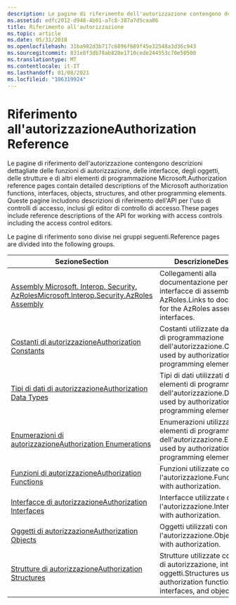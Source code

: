 ```yaml
---
description: Le pagine di riferimento dell'autorizzazione contengono descrizioni dettagliate delle funzioni di autorizzazione, delle interfacce, degli oggetti, delle strutture e di altri elementi di programmazione Microsoft.
ms.assetid: edfc2012-d948-4b01-a7c8-387a7d5caa86
title: Riferimento all'autorizzazione
ms.topic: article
ms.date: 05/31/2018
ms.openlocfilehash: 31ba982d3b717c6896f689f45e32548a3d36c943
ms.sourcegitcommit: 831e8f3db78ab820e1710cede244553c70e50500
ms.translationtype: MT
ms.contentlocale: it-IT
ms.lasthandoff: 01/08/2021
ms.locfileid: "106319924"
---
```

# <a name="authorization-reference"></a><span data-ttu-id="708de-103">Riferimento all'autorizzazione</span><span class="sxs-lookup"><span data-stu-id="708de-103">Authorization Reference</span></span>

<span data-ttu-id="708de-104">Le pagine di riferimento dell'autorizzazione contengono descrizioni dettagliate delle funzioni di autorizzazione, delle interfacce, degli oggetti, delle strutture e di altri elementi di programmazione Microsoft.</span><span class="sxs-lookup"><span data-stu-id="708de-104">Authorization reference pages contain detailed descriptions of the Microsoft authorization functions, interfaces, objects, structures, and other programming elements.</span></span> <span data-ttu-id="708de-105">Queste pagine includono descrizioni di riferimento dell'API per l'uso di controlli di accesso, inclusi gli editor di controllo di accesso.</span><span class="sxs-lookup"><span data-stu-id="708de-105">These pages include reference descriptions of the API for working with access controls including the access control editors.</span></span>

<span data-ttu-id="708de-106">Le pagine di riferimento sono divise nei gruppi seguenti.</span><span class="sxs-lookup"><span data-stu-id="708de-106">Reference pages are divided into the following groups.</span></span>

| <span data-ttu-id="708de-107">Sezione</span><span class="sxs-lookup"><span data-stu-id="708de-107">Section</span></span>                                                                                        | <span data-ttu-id="708de-108">Descrizione</span><span class="sxs-lookup"><span data-stu-id="708de-108">Description</span></span>                                                            |
|------------------------------------------------------------------------------------------------|------------------------------------------------------------------------|
| [<span data-ttu-id="708de-109">Assembly Microsoft. Interop. Security. AzRoles</span><span class="sxs-lookup"><span data-stu-id="708de-109">Microsoft.Interop.Security.AzRoles Assembly</span></span>](microsoft-interop-security-azroles-assembly.md) | <span data-ttu-id="708de-110">Collegamenti alla documentazione per le interfacce di assembly AzRoles.</span><span class="sxs-lookup"><span data-stu-id="708de-110">Links to documentation for the AzRoles assembly interfaces.</span></span>            |
| [<span data-ttu-id="708de-111">Costanti di autorizzazione</span><span class="sxs-lookup"><span data-stu-id="708de-111">Authorization Constants</span></span>](authorization-constants.md)                                         | <span data-ttu-id="708de-112">Costanti utilizzate dagli elementi di programmazione dell'autorizzazione.</span><span class="sxs-lookup"><span data-stu-id="708de-112">Constants used by authorization programming elements.</span></span>                  |
| [<span data-ttu-id="708de-113">Tipi di dati di autorizzazione</span><span class="sxs-lookup"><span data-stu-id="708de-113">Authorization Data Types</span></span>](authorization-data-types.md)                                       | <span data-ttu-id="708de-114">Tipi di dati utilizzati dagli elementi di programmazione dell'autorizzazione.</span><span class="sxs-lookup"><span data-stu-id="708de-114">Data types used by authorization programming elements.</span></span>                 |
| [<span data-ttu-id="708de-115">Enumerazioni di autorizzazione</span><span class="sxs-lookup"><span data-stu-id="708de-115">Authorization Enumerations</span></span>](authorization-enumerations.md)                                   | <span data-ttu-id="708de-116">Enumerazioni utilizzate dagli elementi di programmazione dell'autorizzazione.</span><span class="sxs-lookup"><span data-stu-id="708de-116">Enumerations used by authorization programming elements.</span></span>               |
| [<span data-ttu-id="708de-117">Funzioni di autorizzazione</span><span class="sxs-lookup"><span data-stu-id="708de-117">Authorization Functions</span></span>](authorization-functions.md)                                         | <span data-ttu-id="708de-118">Funzioni utilizzate con l'autorizzazione.</span><span class="sxs-lookup"><span data-stu-id="708de-118">Functions used with authorization.</span></span>                                     |
| [<span data-ttu-id="708de-119">Interfacce di autorizzazione</span><span class="sxs-lookup"><span data-stu-id="708de-119">Authorization Interfaces</span></span>](authorization-interfaces.md)                                       | <span data-ttu-id="708de-120">Interfacce utilizzate con l'autorizzazione.</span><span class="sxs-lookup"><span data-stu-id="708de-120">Interfaces used with authorization.</span></span>                                    |
| [<span data-ttu-id="708de-121">Oggetti di autorizzazione</span><span class="sxs-lookup"><span data-stu-id="708de-121">Authorization Objects</span></span>](authorization-objects.md)                                             | <span data-ttu-id="708de-122">Oggetti utilizzati con l'autorizzazione.</span><span class="sxs-lookup"><span data-stu-id="708de-122">Objects used with authorization.</span></span>                                       |
| [<span data-ttu-id="708de-123">Strutture di autorizzazione</span><span class="sxs-lookup"><span data-stu-id="708de-123">Authorization Structures</span></span>](authorization-structures.md)                                       | <span data-ttu-id="708de-124">Strutture utilizzate con funzioni di autorizzazione, interfacce e oggetti.</span><span class="sxs-lookup"><span data-stu-id="708de-124">Structures used with authorization functions, interfaces, and objects.</span></span> |



 

 

 



